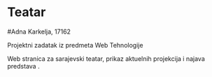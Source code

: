 # Teatar

#Adna Karkelja, 17162

Projektni zadatak iz predmeta Web Tehnologije

Web stranica za sarajevski teatar, prikaz aktuelnih projekcija i najava predstava .
